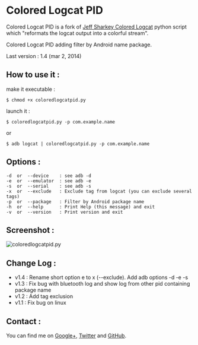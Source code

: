 # Colored Logcat PID

Colored Logcat PID is a fork of [Jeff Sharkey Colored Logcat](http://jsharkey.org/blog/2009/04/22/modifying-the-android-logcat-stream-for-full-color-debugging/) python script which "reformats the logcat output into a colorful stream".

Colored Logcat PID adding filter by Android name package.

Last version : 1.4 (mar 2, 2014)

## How to use it :
make it executable :

    $ chmod +x coloredlogcatpid.py 

launch it :

    $ coloredlogcatpid.py -p com.example.name
or

    $ adb logcat | coloredlogcatpid.py -p com.example.name

## Options :

    -d  or  --device    : see adb -d
    -e  or  --emulator  : see adb -e
    -s  or  --serial    : see adb -s
    -x  or  --exclude   : Exclude tag from logcat (you can exclude several tags)
    -p  or  --package   : Filter by Android package name
    -h  or  --help      : Print Help (this message) and exit
    -v  or  --version   : Print version and exit

## Screenshot :

![coloredlogcatpid.py](https://raw.github.com/GBouerat/ColoredLogcatPID/master/Colored%20Logcat%20PID.png)

## Change Log :

  - v1.4 : Rename short option e to x (--exclude). Add adb options -d -e -s
  - v1.3 : Fix bug with bluetooth log and show log from other pid containing package name
  - v1.2 : Add tag exclusion
  - v1.1 : Fix bug on linux

## Contact :

You can find me on [Google+](https://plus.google.com/u/0/112136052387869387989), [Twitter](https://twitter.com/GBouerat) and [GitHub](https://github.com/GBouerat).